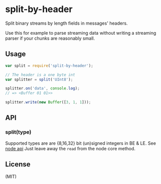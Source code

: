 # split-by-header

Split binary streams by length fields in messages' headers.

Use this for example to parse streaming data without writing a streaming parser
if your chunks are reasonably small.

## Usage

```js
var split = require('split-by-header');

// The header is a one byte int
var splitter = split('UInt8');

splitter.on('data', console.log);
// => <Buffer 01 01>>

splitter.write(new Buffer([3, 1, 1]));
```

## API

### split(type)

Supported types are are {8,16,32} bit (un)signed integers in BE & LE. See [node api](http://nodejs.org/api/buffer.html)
Just leave away the `read` from the node core method.

## License

(MIT)
